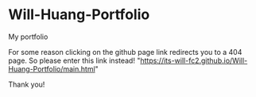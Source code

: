 # Will-Huang-Portfolio
My portfolio

For some reason clicking on the github page link redirects you to a 404 page. 
So please enter this link instead! "https://its-will-fc2.github.io/Will-Huang-Portfolio/main.html"

Thank you!
